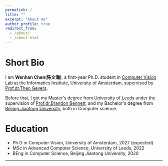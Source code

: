 ```yaml
---
permalink: /
title: ""
excerpt: "About me"
author_profile: true
redirect_from: 
  - /about/
  - /about.html
---
```


<!-- Current
===

*I am looking for a Ph.D. position in machine learning.* -->


Short Bio
===

I am **Wenhan Chen(陈文瀚)**, a first-year Ph.D. student in [Computer Vision Lab](https://ivi.fnwi.uva.nl/cv/) at the Informatics Institute, [University of Amsterdam](https://ivi.uva.nl/), supervised by [Prof.dr.Theo Gevers](https://staff.fnwi.uva.nl/th.gevers/).

Before that, I got my Master's degree from [University of Leeds](https://www.leeds.ac.uk/) under the supervision of [Prof.dr.Brandon Bennett](https://eps.leeds.ac.uk/computing/staff/121/dr-brandon-bennett), and my Bachelor's degree from [Beijing Jiaotong University](https://www.bjtu.edu.cn/), both in Computer science.


Education
===
* Ph.D in Computer Vision, University of Amsterdam, 2027 (expected)
* MSc in Advanced Computer Science, University of Leeds, 2022
* BEng in Computer Science, Beijing Jiaotong University, 2020


<!-- Honors and Awards
===
* Outstanding Freshman Scholarship    **Top 5%**     2019
* Outstanding Undergraduate Scholarship, Gold award    **Top 3%**     2020 
* Outstanding Undergraduate Scholarship, Bronze award  **Top 10%**     2022, 2021 
* National Grants     **Top 5%**   2022, 2021, 2019 -->


<!-- Activities
===
* TA in *Mathematical Analysis B*, 2021 Fall
* Editor of the Wechat account of School of Gifted Young, USTC
* Member of School of Gifted Young Student Union
* Attendee of ACM TURC 2021, Hefei, China -->


<script>
document.write("Last modifid at: "+document.lastModified+"" )
</script>

---

<!-- <a href="https://info.flagcounter.com/21GO"><img src="https://s01.flagcounter.com/map/21GO/size_s/txt_000000/border_CCCCCC/pageviews_1/viewers_0/flags_0/" alt="Flag Counter" border="0"></a> -->